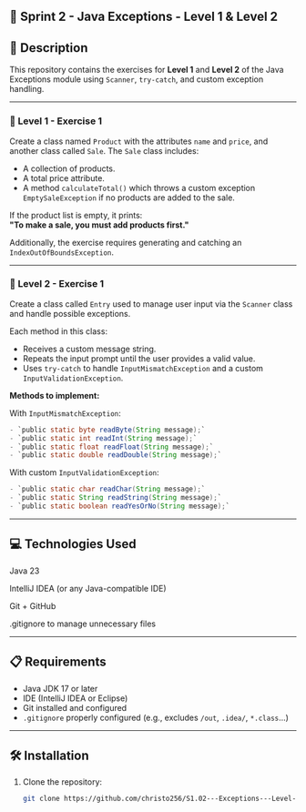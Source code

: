 ## 📘 Sprint 2 - Java Exceptions - Level 1 & Level 2

## 📄 Description

This repository contains the exercises for **Level 1** and **Level 2** of the Java Exceptions module using `Scanner`, `try-catch`, and custom exception handling.

---

### 🧩 Level 1 - Exercise 1

Create a class named `Product` with the attributes `name` and `price`, and another class called `Sale`. The `Sale` class includes:

- A collection of products.
- A total price attribute.
- A method `calculateTotal()` which throws a custom exception `EmptySaleException` if no products are added to the sale.

If the product list is empty, it prints:  
**"To make a sale, you must add products first."**

Additionally, the exercise requires generating and catching an `IndexOutOfBoundsException`.

---

### 🧩 Level 2 - Exercise 1

Create a class called `Entry` used to manage user input via the `Scanner` class and handle possible exceptions.

Each method in this class:

- Receives a custom message string.
- Repeats the input prompt until the user provides a valid value.
- Uses `try-catch` to handle `InputMismatchException` and a custom `InputValidationException`.

**Methods to implement:**

With `InputMismatchException`:
``` java
- `public static byte readByte(String message);`
- `public static int readInt(String message);`
- `public static float readFloat(String message);`
- `public static double readDouble(String message);`
```
With custom `InputValidationException`:
``` java
- `public static char readChar(String message);`
- `public static String readString(String message);`
- `public static boolean readYesOrNo(String message);`
```
---

## 💻 Technologies Used

Java 23

IntelliJ IDEA (or any Java-compatible IDE)

Git + GitHub

.gitignore to manage unnecessary files

---

## 📋 Requirements

- Java JDK 17 or later
- IDE (IntelliJ IDEA or Eclipse)
- Git installed and configured
- `.gitignore` properly configured (e.g., excludes `/out`, `.idea/`, `*.class`...)

---

## 🛠️ Installation

1. Clone the repository:
   ```bash
   git clone https://github.com/christo256/S1.02---Exceptions---Level-1-2/tree/master
